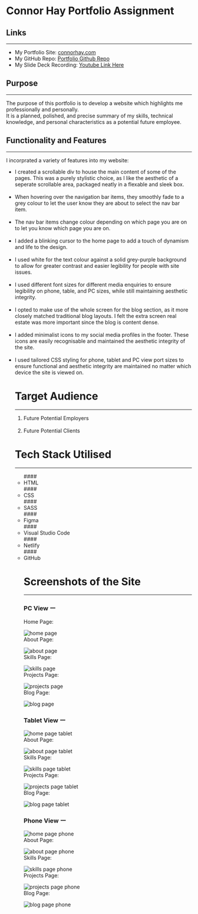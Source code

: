 # Connor Hay Portfolio Assignment

## Links

---

- My Portfolio Site:
  [connorhay.com](https://connorhay.com)
  <br>
- My GitHub Repo:
  [Portfolio Github Repo](https://github.com/ConnorCoderAcademy/portfolio-assignment-t1)
  <br>
- My Slide Deck Recording:
  [Youtube Link Here](https://youtu.be/w5GsnjkvVVo)

## Purpose

---

The purpose of this portfolio is to develop a website which highlights me professionally and personally. <br>
It is a planned, polished, and precise summary of my skills, technical knowledge, and personal characteristics as a potential future employee.

## Functionality and Features

---

I incorprated a variety of features into my website:

<ul>

<li>I created a scrollable div to house the main content of some of the pages. This was a purely stylistic choice, as I like the aesthetic of a seperate scrollable area, packaged neatly in a flexable and sleek box.</li>
<br>
<li>When hovering over the navigation bar items, they smoothly fade to a grey colour to let the user know they are about to select the nav bar item.</li>
<br>
<li>The nav bar items change colour depending on which page you are on to let you know which page you are on.</li>
<br>
<li>I added a blinking cursor to the home page to add a touch of dynamism and life to the design.</li>
<br>
<li>I used white for the text colour against a solid grey-purple background to allow for greater contrast and easier legibility for people with site issues.</li>
<br>
<li>I used different font sizes for different media enquiries to ensure legibility on phone, table, and PC sizes, while still maintaining aesthetic integrity.</li>
<br>
<li>I opted to make use of the whole screen for the blog section, as it more closely matched traditional blog layouts. I felt the extra screen real estate was more important since the blog is content dense.</li>
<br>
<li>I added minimalist icons to my social media profiles in the footer. These icons are easily recognisable and maintained the aesthetic integrity of the site.</li>
<br>
<li>I used tailored CSS styling for phone, tablet and PC view port sizes to ensure functional and aesthetic integrity are maintained no matter which device the site is viewed on.</li>

# Target Audience

---

<ol> 
<li>Future Potential Employers</li>
<bre></br>
<li>Future Potential Clients</li>
</ol>

# Tech Stack Utilised

---

<ul>
#### <li>HTML</li>
#### <li>CSS</li>
#### <li>SASS</li>
#### <li>Figma</li>
#### <li>Visual Studio Code</li>
#### <li>Netlify</li>
#### <li>GitHub</li>

# Screenshots of the Site

---

### PC View ー

Home Page:

![home page](./docs/home.png)
<br>
About Page:

![about page](./docs/about.png)
<br>
Skills Page:

![skills page](./docs/skills.png)
<br>
Projects Page:

![projects page](./docs/projects.png)
<br>
Blog Page:

![blog page](./docs/blog.png)

### Tablet View ー

![home page tablet](./docs/home-tablet.png)
<br>
About Page:

![about page tablet](./docs/about-tablet.png)
<br>
Skills Page:

![skills page tablet](./docs/skills-tablet.png)
<br>
Projects Page:

![projects page tablet](./docs/projects-tablet.png)
<br>
Blog Page:

![blog page tablet](./docs/blog-tablet.png)

### Phone View ー

![home page phone](./docs/home-phone.png)
<br>
About Page:

![about page phone](./docs/about-phone.png)
<br>
Skills Page:

![skills page phone](./docs/skills-phone.png)
<br>
Projects Page:

![projects page phone](./docs/projects-phone.png)
<br>
Blog Page:

![blog page phone](./docs/blog-phone.png)
